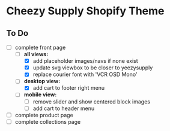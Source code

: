 # Cheezy Supply Shopify Theme

## To Do

* [ ] complete front page
  * [ ] **all views:**
    * [x] add placeholder images/navs if none exist
    * [x] update svg viewbox to be closer to yeezysupply
    * [x] replace courier font with 'VCR OSD Mono'
  * [ ] **desktop view:**
    * [x] add cart to footer right menu
  * [ ] **mobile view:**
    * [ ] remove slider and show centered block images
    * [ ] add cart to header menu
* [ ] complete product page
* [ ] complete collections page
